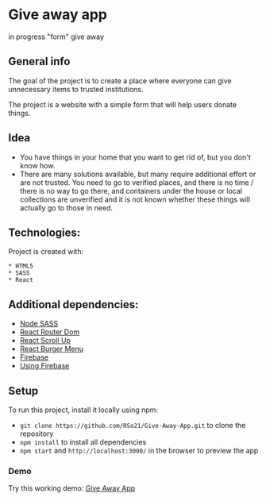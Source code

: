 # Give away app

in progress "form" give away


## General info

The goal of the project is to create a place where everyone can give unnecessary items to trusted institutions.

The project is a website with a simple form that will help users donate things.


## Idea

* You have things in your home that you want to get rid of, but you don't know how.
* There are many solutions available, but many require additional effort or are not trusted. You need to go to verified places, and there is no time / there is no way to go there, and containers under the house or local collections are unverified and it is not known whether these things will actually go to those in need.


## Technologies:

Project is created with:

```
* HTML5
* SASS
* React
```


## Additional dependencies:

* [Node SASS](https://www.npmjs.com/package/node-sass)
* [React Router Dom](https://www.npmjs.com/package/react-router-dom)
* [React Scroll Up](https://www.npmjs.com/package/react-scroll-up-button)
* [React Burger Menu](https://www.npmjs.com/package/react-burger-menu)
* [Firebase](https://www.npmjs.com/package/firebase)
* [Using Firebase](https://www.robinwieruch.de/complete-firebase-authentication-react-tutorial#sign-up-with-react-and-firebase)


## Setup

To run this project, install it locally using npm:

*  ```git clone https://github.com/RSo21/Give-Away-App.git``` to clone the repository
* ```npm install``` to install all dependencies
* ```npm start``` and ```http://localhost:3000/``` in the browser to preview the app 


### Demo

Try this working demo: [Give Away App](https://rso21.github.io/Give-Away-App/)
